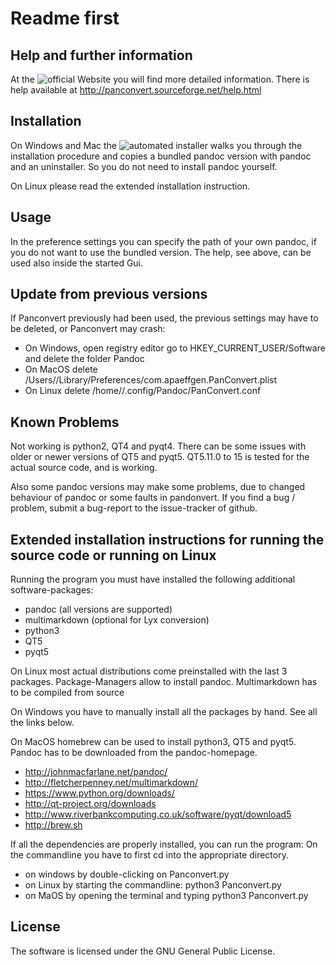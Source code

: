 # Readme first
## Help and further information
At the ![official Website](https://panconvert.sourceforge.net) you will find more detailed information.
There is help available at http://panconvert.sourceforge.net/help.html

## Installation
On Windows and Mac the ![automated installer](https://sourceforge.net/project/p/panconvert) walks you through the installation procedure 
and copies a bundled pandoc version with pandoc and an uninstaller. So you do not need to install pandoc yourself.

On Linux please read the extended installation instruction.

## Usage
In the preference settings you can specify the path of your own pandoc, if you do not want to use the bundled version.
The help, see above, can be used also inside the started Gui.

## Update from previous versions
If Panconvert previously had been used, the previous settings may have to be deleted, or Panconvert may crash:

- On Windows, open registry editor go to HKEY_CURRENT_USER/Software and delete the folder Pandoc
- On MacOS delete /Users/<USERNAME>/Library/Preferences/com.apaeffgen.PanConvert.plist
- On Linux delete /home/<USERNAME>/.config/Pandoc/PanConvert.conf

## Known Problems
Not working is python2, QT4 and pyqt4. There can be some issues with older or newer versions of QT5 and pyqt5. QT5.11.0 to
15 is tested for the actual source code, and is working. 

Also some pandoc versions may make some problems, due to changed behaviour of pandoc or some faults in pandonvert.
If you find a bug / problem, submit a bug-report to the issue-tracker of github.

## Extended installation instructions for running the source code or running on Linux

Running the program you must have installed the following additional software-packages:

- pandoc (all versions are supported)
- multimarkdown (optional for Lyx conversion)
- python3
- QT5
- pyqt5

On Linux most actual distributions come preinstalled with the last 3 packages. Package-Managers allow to install pandoc.
Multimarkdown has to be compiled from source

On Windows you have to manually install all the packages by hand. See all the links below.

On MacOS homebrew can be used to install python3, QT5 and pyqt5. Pandoc has to be downloaded from the pandoc-homepage.

- http://johnmacfarlane.net/pandoc/
- http://fletcherpenney.net/multimarkdown/
- https://www.python.org/downloads/
- http://qt-project.org/downloads
- http://www.riverbankcomputing.co.uk/software/pyqt/download5
- http://brew.sh

If all the dependencies are properly installed, you can run the program:
On the commandline you have to first cd into the appropriate directory.

- on windows by double-clicking on Panconvert.py
- on Linux by starting the commandline: python3 Panconvert.py
- on MaOS by opening the terminal and typing python3 Panconvert.py

## License

The software is licensed under the GNU General Public License.